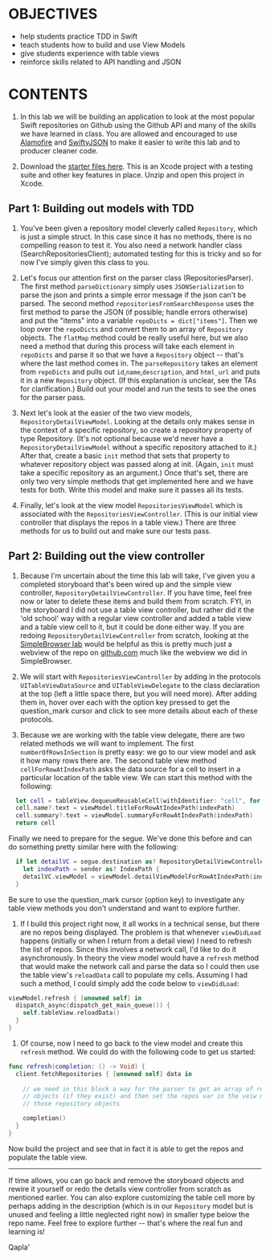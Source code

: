 OBJECTIVES
===
- help students practice TDD in Swift
- teach students how to build and use View Models
- give students experience with table views
- reinforce skills related to API handling and JSON


CONTENTS
===
1. In this lab we will be building an application to look at the most popular Swift repositories on Github using the Github API and many of the skills we have learned in class. You are allowed and encouraged to use [Alamofire](https://alamofire.github.io/Alamofire/) and [SwiftyJSON](https://github.com/SwiftyJSON/SwiftyJSON) to make it easier to write this lab and to producer cleaner code.

1. Download the [starter files here](https://github.com/iOS-updates-2018/Labs/tree/master/Lab%207). This is an Xcode project with a testing suite and other key features in place.  Unzip and open this project in Xcode.

Part 1: Building out models with TDD
---
1. You've been given a repository model cleverly called `Repository`, which is just a simple struct.  In this case since it has no methods, there is no compelling reason to test it.  You also need a network handler class (SearchRepositoriesClient); automated testing for this is tricky and so for now I've simply given this class to you.

1. Let's focus our attention first on the parser class (RepositoriesParser). The first method `parseDictionary` simply uses `JSONSerialization` to parse the json and prints a simple error message if the json can't be parsed.  The second method `repositoriesFromSearchResponse` uses the first method to parse the JSON (if possible; handle errors otherwise) and put the "items" into a variable `repoDicts = dict["items"]`. Then we loop over the `repoDicts` and convert them to an array of `Repository` objects.  The `flatMap` method could be really useful here, but we also need a method that during this process will take each element in `repoDicts` and parse it so that we have a `Repository` object -- that's where the last method comes in. The `parseRepository` takes an element from `repoDicts` and pulls out `id`,`name`,`description`, and `html_url` and puts it in a new `Repository` object. (If this explanation is unclear, see the TAs for clarification.) Build out your model and run the tests to see the ones for the parser pass.

1. Next let's look at the easier of the two view models, `RepositoryDetailViewModel`. Looking at the details only makes sense in the context of a specific repository, so create a repository property of type Repository. (It's not optional because we'd never have a `RepositoryDetailViewModel` without a specific repository attached to it.) After that, create a basic `init` method that sets that property to whatever repository object was passed along at init. (Again, `init` must take a specific repository as an argument.) Once that's set, there are only two very simple methods that get implemented here and we have tests for both.  Write this model and make sure it passes all its tests.

1. Finally, let's look at the view model `RepositoriesViewModel` which is associated with the `RepositoriesViewController`. (This is our initial view controller that displays the repos in a table view.) There are three methods for us to build out and make sure our tests pass.

Part 2: Building out the view controller
---
1. Because I'm uncertain about the time this lab will take, I've given you a completed storyboard that's been wired up and the simple view controller, `RepositoryDetailViewController`. If you have time, feel free now or later to delete these items and build them from scratch. FYI, in the storyboard I did not use a table view controller, but rather did it the 'old school' way with a regular view controller and added a table view and a table view cell to it, but it could be done either way.  If you are redoing `RepositoryDetailViewController` from scratch, looking at the [SimpleBrowser lab](http://67442.cmuis.net/labs/3) would be helpful as this is pretty much just a webview of the repo on [github.com](https://github.com) much like the webview we did in SimpleBrowser.

1. We will start with `RepositoriesViewController` by adding in the protocols `UITableViewDataSource` and `UITableViewDelegate` to the class declaration at the top (left a little space there, but you will need more). After adding them in, hover over each with the option key pressed to get the question_mark cursor and click to see more details about each of these protocols.

1. Because we are working with the table view delegate, there are two related methods we will want to implement.  The first `numberOfRowsInSection` is pretty easy: we go to our view model and ask it how many rows there are. The second table view method `cellForRowAtIndexPath` asks the data source for a cell to insert in a particular location of the table view. We can start this method with the following:

  ```swift
    let cell = tableView.dequeueReusableCell(withIdentifier: "cell", for: indexPath) as! TableViewCell
    cell.name?.text = viewModel.titleForRowAtIndexPath(indexPath)
    cell.summary?.text = viewModel.summaryForRowAtIndexPath(indexPath)
    return cell
  ```

  Finally we need to prepare for the segue. We've done this before and can do something pretty similar here with the following:

  ```swift
    if let detailVC = segue.destination as? RepositoryDetailViewController,
      let indexPath = sender as? IndexPath {
      detailVC.viewModel = viewModel.detailViewModelForRowAtIndexPath(indexPath)
    }
  ```

  Be sure to use the question_mark cursor (option key) to investigate any table view methods you don't understand and want to explore further.

1. If I build this project right now, it all works in a technical sense, but there are no repos being displayed. The problem is that whenever `viewDidLoad` happens (initially or when I return from a detail view) I need to refresh the list of repos. Since this involves a network call, I'd like to do it asynchronously. In theory the view model would have a `refresh` method that would make the network call and parse the data so I could then use the table view's `reloadData` call to populate my cells. Assuming I had such a method, I could simply add the code below to `viewDidLoad`:

  ```swift
  viewModel.refresh { [unowned self] in 
    dispatch_async(dispatch_get_main_queue()) {
      self.tableView.reloadData()
    }
  }
  ```

1. Of course, now I need to go back to the view model and create this `refresh` method. We could do with the following code to get us started:

  ```swift
  func refresh(completion: () -> Void) {
    client.fetchRepositories { [unowned self] data in
      
      // we need in this block a way for the parser to get an array of repository
      // objects (if they exist) and then set the repos var in the veiw model to 
      // those repository objects

      completion()
    }
  }
  ```

  Now build the project and see that in fact it is able to get the repos and populate the table view.

---
If time allows, you can go back and remove the storyboard objects and rewire it yourself or redo the details view controller from scratch as mentioned earlier. You can also explore customizing the table cell more by perhaps adding in the description (which is in our `Repository` model but is unused and feeling a little neglected right now) in smaller type below the repo name.  Feel free to explore further -- that's where the real fun and learning is! 

Qapla'